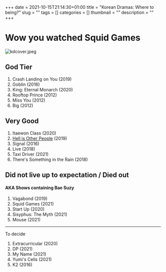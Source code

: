 +++
date = 2021-10-15T21:14:30+01:00
title = "Korean Dramas: Where to being?"
slug = ""
tags = []
categories = []
thumbnail = "<no value>"
description = ""
+++

# Wow you watched Squid Games

![kdcover.jpeg](https://khongsao.github.io/blog/images/kdcover.jpeg)

## God Tier
1. Crash Landing on You (2019)
1. Goblin (2016)
1. King: Eternal Monarch (2020)
1. Rooftop Prince (2012)
1. Miss You (2012)
1. Big (2012)

## Very Good
1. Itaewon Class (2020)
1. [Hell is Other People](https://khongsao.github.io/blog/kdrama/kdhell/) (2019)
1. Signal (2016)
1. Live (2018)
1. Taxi Driver (2021)
1. There's Something in the Rain (2018)

## Did not live up to expectation / Died out
#### AKA Shows containing Bae Suzy
1. Vagabond (2019)
1. Squid Games (2021)
1. Start Up (2020)
1. Sisyphus: The Myth (2021)
1. Mouse (2021)

---
To decide

1. Extracurricular (2020)
1. DP (2021)
1. My Name (2021)
1. Yumi's Cells (2021)
1. K2 (2016)

